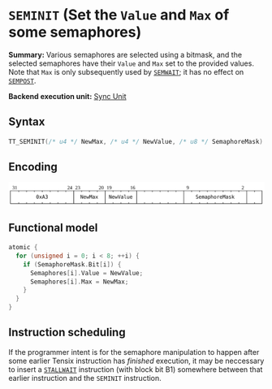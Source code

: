 # `SEMINIT` (Set the `Value` and `Max` of some semaphores)

**Summary:** Various semaphores are selected using a bitmask, and the selected semaphores have their `Value` and `Max` set to the provided values. Note that `Max` is only subsequently used by [`SEMWAIT`](SEMWAIT.md); it has no effect on [`SEMPOST`](SEMPOST.md).

**Backend execution unit:** [Sync Unit](SyncUnit.md)

## Syntax

```c
TT_SEMINIT(/* u4 */ NewMax, /* u4 */ NewValue, /* u8 */ SemaphoreMask)
```

## Encoding

![](../../../Diagrams/Out/Bits32_SEMINIT.svg)

## Functional model

```c
atomic {
  for (unsigned i = 0; i < 8; ++i) {
    if (SemaphoreMask.Bit[i]) {
      Semaphores[i].Value = NewValue;
      Semaphores[i].Max = NewMax;
    }
  }
}
```

## Instruction scheduling

If the programmer intent is for the semaphore manipulation to happen after some earlier Tensix instruction has _finished_ execution, it may be neccessary to insert a [`STALLWAIT`](STALLWAIT.md) instruction (with block bit B1) somewhere between that earlier instruction and the `SEMINIT` instruction.
